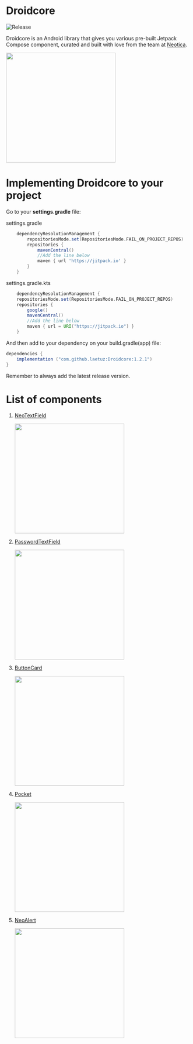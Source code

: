 Droidcore
=====
![Release](https://jitpack.io/v/laetuz/Droidcore.svg)

Droidcore is an Android library that gives you various pre-built Jetpack Compose component, curated and built with love from the team at [Neotica](https://neotica.id).

<img src="https://github.com/laetuz/Droidcore/assets/100233549/f05b510e-cdef-4e85-b1f5-a0008bdcce9a" width="300">

Implementing Droidcore to your project
=====
Go to your **settings.gradle** file:

settings.gradle
```gradle
    dependencyResolutionManagement {
        repositoriesMode.set(RepositoriesMode.FAIL_ON_PROJECT_REPOS)
        repositories {
            mavenCentral()
            //Add the line below
            maven { url 'https://jitpack.io' }
        }
    }
```

settings.gradle.kts
```gradle
    dependencyResolutionManagement {
    repositoriesMode.set(RepositoriesMode.FAIL_ON_PROJECT_REPOS)
    repositories {
        google()
        mavenCentral()
        //Add the line below
        maven { url = URI("https://jitpack.io") }
    }
```

And then add to your dependency on your build.gradle(app) file:
```gradle
dependencies {
    implementation ("com.github.laetuz:Droidcore:1.2.1")
}
```
Remember to always add the latest release version.

List of components
=====
1. [NeoTextField](https://neotica.notion.site/9ee8c7af1e0f4c07a4e476726512fa34?pvs=25#bd553abe5644417b8740c55573704f56 'NeoTextField')

   <img src="https://github.com/laetuz/Droidcore/assets/100233549/92ae0a35-c8c9-4059-989e-aa5d2b67e19f" width="300">

2. [PasswordTextField](https://neotica.notion.site/9ee8c7af1e0f4c07a4e476726512fa34?pvs=25#e3dbcdc2b5b440f2a70bc47642464112 'PasswordTextField')

   <img src="https://github.com/laetuz/Droidcore/assets/100233549/a62614d0-358b-4d4e-ab7d-43e5b721104a" width="300">

3. [ButtonCard](https://neotica.notion.site/9ee8c7af1e0f4c07a4e476726512fa34?pvs=25#231c85863c224e40b2a5a188f0dabc53 'ButtonCard')

   <img src="https://github.com/laetuz/Droidcore/assets/100233549/da4f8e05-5426-4851-8305-fffa70c8839f" width="300">

4. [Pocket](https://neotica.notion.site/9ee8c7af1e0f4c07a4e476726512fa34?pvs=25#590db274f6164fcaa835636cd1d7533d 'Pocket')

   <img src="https://github.com/laetuz/Droidcore/assets/100233549/eb51b568-bbec-4edd-bcf6-4ada0d5ec5c9" width="300">

5. [NeoAlert](https://neotica.notion.site/9ee8c7af1e0f4c07a4e476726512fa34?pvs=25#dce2b0f3c01c4b7e83561fc7fc610011 'NeoAlert')

   <img src="https://github.com/laetuz/Droidcore/assets/100233549/027ac917-6115-423e-ad87-91ccb6e9f1fc" width="300">

